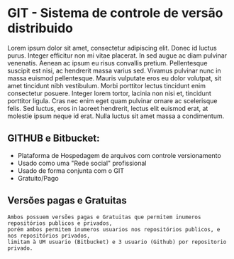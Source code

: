 # GIT - Sistema de controle de versão distribuido


Lorem ipsum dolor sit amet, consectetur adipiscing elit. Donec id luctus purus. 
    Integer efficitur non mi vitae placerat. In sed augue ac diam pulvinar venenatis. Aenean ac ipsum 
    eu risus convallis pretium. Pellentesque suscipit est nisi, ac hendrerit massa varius sed. 
    Vivamus pulvinar nunc in massa euismod pellentesque. Mauris vulputate eros eu dolor volutpat, 
    sit amet tincidunt nibh vestibulum. Morbi porttitor lectus tincidunt enim consectetur posuere. 
    Integer lorem tortor, lacinia non nisi et, tincidunt porttitor ligula. Cras nec enim eget quam 
    pulvinar ornare ac scelerisque felis. Sed luctus, eros in laoreet hendrerit, lectus  elit euismod 
    erat, at molestie ipsum neque id erat. Nulla luctus sit amet massa a condimentum.
 
 
## GITHUB e Bitbucket:
* Plataforma de Hospedagem de arquivos com controle versionamento
* Usado como uma "Rede social" profissional
* Usado de forma conjunta com o GIT
* Gratuito/Pago


## Versões pagas e Gratuitas
    
    Ambos possuem versões pagas e Gratuitas que permitem inumeros repositórios publicos e privados,
    porém ambos permitem inumeros usuarios nos repositórios publicos, e nos repositórios privados,
    limitam à UM usuario (Bitbucket) e 3 usuario (Github) por repositorio privado.
